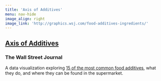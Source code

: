 ```yaml
---
title: 'Axis of Additives'
menu: nav-hide
image_align: right
image_link: 'http://graphics.wsj.com/food-additives-ingredients/'
---
```


## [Axis of Additives](http://graphics.wsj.com/food-additives-ingredients/)
### The Wall Street Journal

A data visualization exploring [15 of the most common food additives](http://graphics.wsj.com/food-additives-ingredients/), what they do, and where they can be found in the supermarket. 
